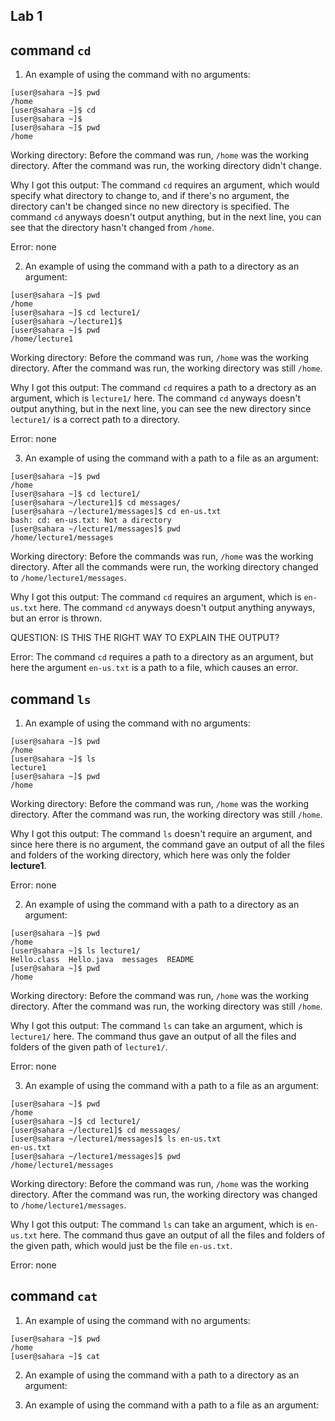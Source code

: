 Lab 1
---	
## command `cd`
1. An example of using the command with no arguments:
```
[user@sahara ~]$ pwd
/home
[user@sahara ~]$ cd
[user@sahara ~]$
[user@sahara ~]$ pwd
/home
```
Working directory: Before the command was run, `/home` was the working directory. After the command was run, the working directory didn't change.

Why I got this output: The command `cd` requires an argument, which would specify what directory to change to, and if there's no argument, the directory can't be changed since no new directory is specified. The command `cd` anyways doesn't output anything, but in the next line, you can see that the directory hasn't changed from `/home`. 

Error: none

2. An example of using the command with a path to a directory as an argument:

```
[user@sahara ~]$ pwd
/home
[user@sahara ~]$ cd lecture1/
[user@sahara ~/lecture1]$
[user@sahara ~]$ pwd
/home/lecture1
```

Working directory: Before the command was run, `/home` was the working directory. After the command was run, the working directory was still `/home`.

Why I got this output: The command `cd` requires a path to a drectory as an argument, which is `lecture1/` here. The command `cd` anyways doesn't output anything, but in the next line, you can see the new directory since `lecture1/` is a correct path to a directory. 

Error: none

3. An example of using the command with a path to a file as an argument:
```
[user@sahara ~]$ pwd
/home
[user@sahara ~]$ cd lecture1/
[user@sahara ~/lecture1]$ cd messages/
[user@sahara ~/lecture1/messages]$ cd en-us.txt
bash: cd: en-us.txt: Not a directory
[user@sahara ~/lecture1/messages]$ pwd
/home/lecture1/messages
```
Working directory: Before the commands was run, `/home` was the working directory. After all the commands were run, the working directory changed to `/home/lecture1/messages`.

Why I got this output: The command `cd` requires an argument, which is `en-us.txt` here. The command `cd` anyways doesn't output anything anyways, but an error is thrown. 

QUESTION: IS THIS THE RIGHT WAY TO EXPLAIN THE OUTPUT?

Error: The command `cd` requires a path to a directory as an argument, but here the argument `en-us.txt` is a path to a file, which causes an error. 

## command `ls`
1. An example of using the command with no arguments:
```
[user@sahara ~]$ pwd
/home
[user@sahara ~]$ ls
lecture1
[user@sahara ~]$ pwd
/home
```
Working directory: Before the command was run, `/home` was the working directory. After the command was run, the working directory was still `/home`.

Why I got this output: The command `ls` doesn't require an argument, and since here there is no argument, the command gave an output of all the files and folders of the working directory, which here was only the folder **lecture1**.  

Error: none 

2. An example of using the command with a path to a directory as an argument:

```
[user@sahara ~]$ pwd
/home
[user@sahara ~]$ ls lecture1/
Hello.class  Hello.java  messages  README
[user@sahara ~]$ pwd
/home
```
Working directory: Before the command was run, `/home` was the working directory. After the command was run, the working directory was still `/home`.

Why I got this output: The command `ls` can take an argument, which is `lecture1/` here. The command thus gave an output of all the files and folders of the given path of `lecture1/`.

Error: none 

3. An example of using the command with a path to a file as an argument:

```
[user@sahara ~]$ pwd
/home
[user@sahara ~]$ cd lecture1/
[user@sahara ~/lecture1]$ cd messages/
[user@sahara ~/lecture1/messages]$ ls en-us.txt
en-us.txt
[user@sahara ~/lecture1/messages]$ pwd
/home/lecture1/messages
```
Working directory: Before the command was run, `/home` was the working directory. After the command was run, the working directory was changed to `/home/lecture1/messages`.

Why I got this output: The command `ls` can take an argument, which is `en-us.txt` here. The command thus gave an output of all the files and folders of the given path, which would just be the file `en-us.txt`.

Error: none 

## command `cat`
1. An example of using the command with no arguments:

```
[user@sahara ~]$ pwd
/home
[user@sahara ~]$ cat

```

2. An example of using the command with a path to a directory as an argument:

3. An example of using the command with a path to a file as an argument:
